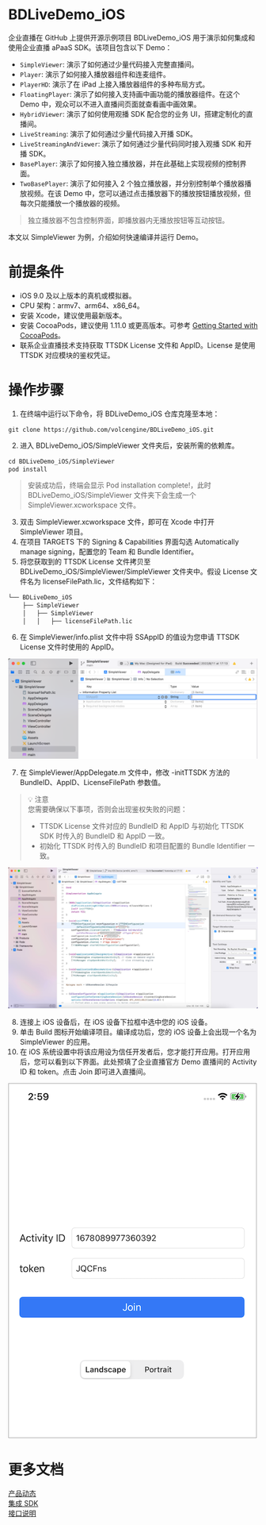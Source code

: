 # BDLiveDemo_iOS

企业直播在 GitHub 上提供开源示例项目 BDLiveDemo_iOS 用于演示如何集成和使用企业直播 aPaaS SDK。该项目包含以下 Demo：

- `SimpleViewer`: 演示了如何通过少量代码接入完整直播间。
- `Player`: 演示了如何接入播放器组件和连麦组件。
- `PlayerHD`: 演示了在 iPad 上接入播放器组件的多种布局方式。
- `FloatingPlayer`: 演示了如何接入支持画中画功能的播放器组件。在这个 Demo 中，观众可以不进入直播间页面就查看画中画效果。
- `HybridViewer`: 演示了如何使用观播 SDK 配合您的业务 UI，搭建定制化的直播间。
- `LiveStreaming`: 演示了如何通过少量代码接入开播 SDK。
- `LiveStreamingAndViewer`: 演示了如何通过少量代码同时接入观播 SDK 和开播 SDK。
- `BasePlayer`: 演示了如何接入独立播放器，并在此基础上实现视频的控制界面。
- `TwoBasePlayer`: 演示了如何接入 2 个独立播放器，并分别控制单个播放器播放视频。在该 Demo 中，您可以通过点击播放器下的播放按钮播放视频，但每次只能播放一个播放器的视频。

> 独立播放器不包含控制界面，即播放器内无播放按钮等互动按钮。

本文以 SimpleViewer 为例，介绍如何快速编译并运行 Demo。

# 前提条件

- iOS 9.0 及以上版本的真机或模拟器。
- CPU 架构：armv7、arm64、x86_64。
- 安装 Xcode，建议使用最新版本。
- 安装 CocoaPods，建议使用 1.11.0 或更高版本。可参考 [Getting Started with CocoaPods](https://guides.cocoapods.org/using/getting-started.html#getting-started)。
- 联系企业直播技术支持获取 TTSDK License 文件和 AppID。License 是使用 TTSDK 对应模块的鉴权凭证。

# 操作步骤

1. 在终端中运行以下命令，将 BDLiveDemo_iOS 仓库克隆至本地：

```
git clone https://github.com/volcengine/BDLiveDemo_iOS.git
```

2. 进入 BDLiveDemo_iOS/SimpleViewer 文件夹后，安装所需的依赖库。

```
cd BDLiveDemo_iOS/SimpleViewer
pod install
```

> 安装成功后，终端会显示 Pod installation complete!，此时 BDLiveDemo_iOS/SimpleViewer 文件夹下会生成一个 SimpleViewer.xcworkspace 文件。

3. 双击 SimpleViewer.xcworkspace 文件，即可在 Xcode 中打开 SimpleViewer 项目。
4. 在项目 TARGETS 下的 Signing & Capabilities 界面勾选 Automatically manage signing，配置您的 Team 和 Bundle Identifier。
5. 将您获取到的 TTSDK License 文件拷贝至 BDLiveDemo_iOS/SimpleViewer/SimpleViewer 文件夹中。假设 License 文件名为 licenseFilePath.lic，文件结构如下：

```
└── BDLiveDemo_iOS
    ├── SimpleViewer
    │   ├── SimpleViewer
    │   │   ├── licenseFilePath.lic
```

6. 在 SimpleViewer/info.plist 文件中将 SSAppID 的值设为您申请 TTSDK License 文件时使用的 AppID。

![simpleviewer_info.png](./images/simpleviewer_info.png)

7. 在 SimpleViewer/AppDelegate.m 文件中，修改 -initTTSDK 方法的 BundleID、AppID、LicenseFilePath 参数值。

> 💡 注意  
> 您需要确保以下事项，否则会出现鉴权失败的问题：
> - TTSDK License 文件对应的 BundleID 和 AppID 与初始化 TTSDK SDK 时传入的 BundleID 和 AppID 一致。
> - 初始化 TTSDK 时传入的 BundleID 和项目配置的 Bundle Identifier 一致。

![simpleviewer_xcode.png](./images/simpleviewer_xcode.png)

8. 连接上 iOS 设备后，在 iOS 设备下拉框中选中您的 iOS 设备。
9. 单击 Build 图标开始编译项目。编译成功后，您的 iOS 设备上会出现一个名为 SimpleViewer 的应用。
10. 在 iOS 系统设置中将该应用设为信任开发者后，您才能打开应用。打开应用后，您可以看到以下界面。此处预填了企业直播官方 Demo 直播间的 Activity ID 和 token。点击 Join 即可进入直播间。

![simpleviewer_screenshot.png](./images/simpleviewer_screenshot.png)

# 更多文档

[产品动态](https://www.volcengine.com/docs/6669/101243)  
[集成 SDK](https://www.volcengine.com/docs/6669/101259)  
[接口说明](https://www.volcengine.com/docs/6669/122548)  
